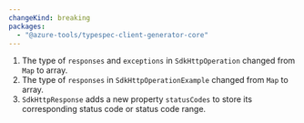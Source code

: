 ```yaml
---
changeKind: breaking
packages:
  - "@azure-tools/typespec-client-generator-core"
---
```


1. The type of `responses` and `exceptions` in `SdkHttpOperation` changed from `Map` to array.
2. The type of `responses` in `SdkHttpOperationExample` changed from `Map` to array.
3. `SdkHttpResponse` adds a new property `statusCodes` to store its corresponding status code or status code range.
